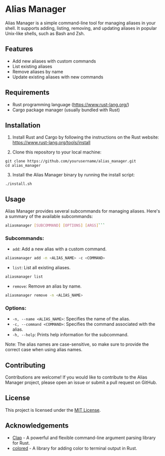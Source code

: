 
# Alias Manager

Alias Manager is a simple command-line tool for managing aliases in your shell. It supports adding, listing, removing, and updating aliases in popular Unix-like shells, such as Bash and Zsh.

## Features

- Add new aliases with custom commands
- List existing aliases
- Remove aliases by name
- Update existing aliases with new commands

## Requirements

- Rust programming language (https://www.rust-lang.org/)
- Cargo package manager (usually bundled with Rust)

## Installation

1. Install Rust and Cargo by following the instructions on the Rust website: https://www.rust-lang.org/tools/install

2. Clone this repository to your local machine:


```shell
git clone https://github.com/yourusername/alias_manager.git
cd alias_manager
```

3. Install the Alias Manager binary by running the install script:

```shell
./install.sh
```



## Usage

Alias Manager provides several subcommands for managing aliases. Here's a summary of the available subcommands:



```sh
aliasmanager [SUBCOMMAND] [OPTIONS] [ARGS]```
```


### Subcommands:

- `add`: Add a new alias with a custom command.


```sh
aliasmanager add -n <ALIAS_NAME> -c <COMMAND>
```


- `list`: List all existing aliases.


```sh
aliasmanager list
```

- `remove`: Remove an alias by name.

```sh
aliasmanager remove -n <ALIAS_NAME>
```

### Options:

- `-n, --name <ALIAS_NAME>`: Specifies the name of the alias.
- `-c, --command <COMMAND>`: Specifies the command associated with the alias.
- `-h, --help`: Prints help information for the subcommand.



Note: The alias names are case-sensitive, so make sure to provide the correct case when using alias names.


## Contributing

Contributions are welcome! If you would like to contribute to the Alias Manager project, please open an issue or submit a pull request on GitHub.

## License

This project is licensed under the [MIT License](LICENSE).

## Acknowledgements

- [Clap](https://github.com/clap-rs/clap) - A powerful and flexible command-line argument parsing library for Rust.
- [colored](https://github.com/mackwic/colored) - A library for adding color to terminal output in Rust.
